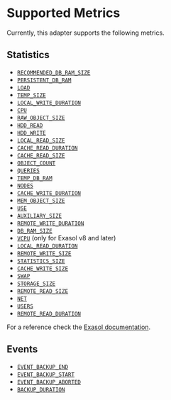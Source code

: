 # Supported Metrics

Currently, this adapter supports the following metrics.

## Statistics

<!-- DON'T CHANGE THIS BY HAND! Use ReadmeGenerator#printMetrics() instead! -->
* [`RECOMMENDED_DB_RAM_SIZE`](https://docs.exasol.com/db/latest/sql_references/system_tables/statistical/exa_db_size_last_day.htm)
* [`PERSISTENT_DB_RAM`](https://docs.exasol.com/db/latest/sql_references/system_tables/statistical/exa_monitor_last_day.htm)
* [`LOAD`](https://docs.exasol.com/db/latest/sql_references/system_tables/statistical/exa_monitor_last_day.htm)
* [`TEMP_SIZE`](https://docs.exasol.com/db/latest/sql_references/system_tables/statistical/exa_db_size_last_day.htm)
* [`LOCAL_WRITE_DURATION`](https://docs.exasol.com/db/latest/sql_references/system_tables/statistical/exa_monitor_last_day.htm)
* [`CPU`](https://docs.exasol.com/db/latest/sql_references/system_tables/statistical/exa_monitor_last_day.htm)
* [`RAW_OBJECT_SIZE`](https://docs.exasol.com/db/latest/sql_references/system_tables/statistical/exa_db_size_last_day.htm)
* [`HDD_READ`](https://docs.exasol.com/db/latest/sql_references/system_tables/statistical/exa_monitor_last_day.htm)
* [`HDD_WRITE`](https://docs.exasol.com/db/latest/sql_references/system_tables/statistical/exa_monitor_last_day.htm)
* [`LOCAL_READ_SIZE`](https://docs.exasol.com/db/latest/sql_references/system_tables/statistical/exa_monitor_last_day.htm)
* [`CACHE_READ_DURATION`](https://docs.exasol.com/db/latest/sql_references/system_tables/statistical/exa_monitor_last_day.htm)
* [`CACHE_READ_SIZE`](https://docs.exasol.com/db/latest/sql_references/system_tables/statistical/exa_monitor_last_day.htm)
* [`OBJECT_COUNT`](https://docs.exasol.com/db/latest/sql_references/system_tables/statistical/exa_db_size_last_day.htm)
* [`QUERIES`](https://docs.exasol.com/db/latest/sql_references/system_tables/statistical/exa_usage_last_day.htm)
* [`TEMP_DB_RAM`](https://docs.exasol.com/db/latest/sql_references/system_tables/statistical/exa_monitor_last_day.htm)
* [`NODES`](https://docs.exasol.com/db/latest/sql_references/system_tables/statistical/exa_system_events.htm)
* [`CACHE_WRITE_DURATION`](https://docs.exasol.com/db/latest/sql_references/system_tables/statistical/exa_monitor_last_day.htm)
* [`MEM_OBJECT_SIZE`](https://docs.exasol.com/db/latest/sql_references/system_tables/statistical/exa_db_size_last_day.htm)
* [`USE`](https://docs.exasol.com/db/latest/sql_references/system_tables/statistical/exa_db_size_last_day.htm)
* [`AUXILIARY_SIZE`](https://docs.exasol.com/db/latest/sql_references/system_tables/statistical/exa_db_size_last_day.htm)
* [`REMOTE_WRITE_DURATION`](https://docs.exasol.com/db/latest/sql_references/system_tables/statistical/exa_monitor_last_day.htm)
* [`DB_RAM_SIZE`](https://docs.exasol.com/db/latest/sql_references/system_tables/statistical/exa_system_events.htm)
* [`VCPU`](https://docs.exasol.com/db/latest/sql_references/system_tables/statistical/exa_system_events.htm) (only for Exasol v8 and later)
* [`LOCAL_READ_DURATION`](https://docs.exasol.com/db/latest/sql_references/system_tables/statistical/exa_monitor_last_day.htm)
* [`REMOTE_WRITE_SIZE`](https://docs.exasol.com/db/latest/sql_references/system_tables/statistical/exa_monitor_last_day.htm)
* [`STATISTICS_SIZE`](https://docs.exasol.com/db/latest/sql_references/system_tables/statistical/exa_db_size_last_day.htm)
* [`CACHE_WRITE_SIZE`](https://docs.exasol.com/db/latest/sql_references/system_tables/statistical/exa_monitor_last_day.htm)
* [`SWAP`](https://docs.exasol.com/db/latest/sql_references/system_tables/statistical/exa_monitor_last_day.htm)
* [`STORAGE_SIZE`](https://docs.exasol.com/db/latest/sql_references/system_tables/statistical/exa_db_size_last_day.htm)
* [`REMOTE_READ_SIZE`](https://docs.exasol.com/db/latest/sql_references/system_tables/statistical/exa_monitor_last_day.htm)
* [`NET`](https://docs.exasol.com/db/latest/sql_references/system_tables/statistical/exa_monitor_last_day.htm)
* [`USERS`](https://docs.exasol.com/db/latest/sql_references/system_tables/statistical/exa_usage_last_day.htm)
* [`REMOTE_READ_DURATION`](https://docs.exasol.com/db/latest/sql_references/system_tables/statistical/exa_monitor_last_day.htm)

For a reference check the [Exasol documentation](https://docs.exasol.com/sql_references/metadata/statistical_system_table.htm).

## Events

* [`EVENT_BACKUP_END`](https://docs.exasol.com/db/latest/sql_references/system_tables/statistical/exa_system_events.htm)
* [`EVENT_BACKUP_START`](https://docs.exasol.com/db/latest/sql_references/system_tables/statistical/exa_system_events.htm)
* [`EVENT_BACKUP_ABORTED`](https://docs.exasol.com/db/latest/sql_references/system_tables/statistical/exa_system_events.htm)
* [`BACKUP_DURATION`](https://docs.exasol.com/db/latest/sql_references/system_tables/statistical/exa_system_events.htm)

